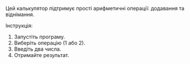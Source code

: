 Цей калькулятор підтримує прості арифметичні операції: додавання та віднімання.
 
 Інструкція:
1. Запустіть програму.
2. Виберіть операцію (1 або 2).
3. Введіть два числа.
4. Отримайте результат.